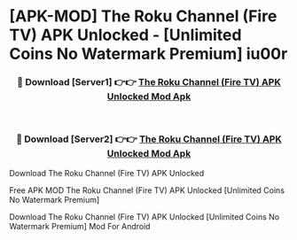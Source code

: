 # [APK-MOD] The Roku Channel (Fire TV) APK Unlocked - [Unlimited Coins No Watermark Premium] iu00r



<div align="center">
<h3>🔴 Download [Server1] 👉👉 <a href="https://momento.my/?title=The_Roku_Channel_(Fire_TV)_APK_Unlocked">The Roku Channel (Fire TV) APK Unlocked Mod Apk</a></h3><br>

<h3>🔴 Download [Server2] 👉👉 <a href="https://momento.my/?title=The_Roku_Channel_(Fire_TV)_APK_Unlocked">The Roku Channel (Fire TV) APK Unlocked Mod Apk</a></h3>
</div>



Download The Roku Channel (Fire TV) APK Unlocked 

Free APK MOD The Roku Channel (Fire TV) APK Unlocked [Unlimited Coins No Watermark Premium]

Download The Roku Channel (Fire TV) APK Unlocked [Unlimited Coins No Watermark Premium] Mod For Android
